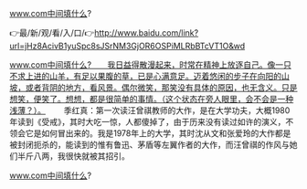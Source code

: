 www.com中间填什么?

👉最/新/观/看/入/口/👉http://www.baidu.com/link?url=jHz8AcivB1yuSpc8sJSrNM3GjOR6OSPiMLRbBTcVT1O&wd

www.com中间填什么?　　我日益得散漫起来，时常在精神上放逐自己。像一只不求上进的山羊，有足以果腹的草，已是心满意足。迈着悠闲的步子在向阳的山坡，或者背阴的地方，看风景。偶尔微笑，那笑没有具体的原因，也无含义。只是想笑，便笑了。想想，都是很简单的事情。（这个状态在旁人眼里，会不会是一种浅薄？）。
　　季红真：第一次读汪曾祺教师的大作，是在大学功夫，大概1980年读到《受戒》，其时大吃一惊，人都傻掉了，由于历来没有读过如许的演义，不领会它是如何冒出来的。我是1978年上的大学，其时沈从文和张爱玲的大作都是被封闭扼杀的，能读到的惟有鲁迅、茅盾等左翼作者的大作，而汪曾祺的作风与她们半斤八两，我很快就被其招引。


www.com中间填什么?
